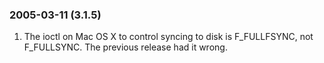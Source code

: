 ### 2005\-03\-11 (3\.1\.5\)

1. The ioctl on Mac OS X to control syncing to disk is F\_FULLFSYNC,
 not F\_FULLSYNC. The previous release had it wrong.




